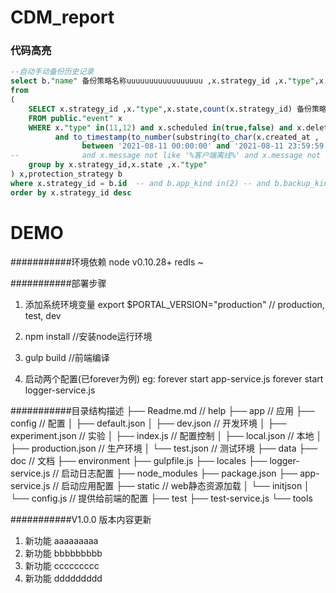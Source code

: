 # CDM_report
### 代码高亮
``` sql
--自动手动备份历史记录
select b."name" 备份策略名称uuuuuuuuuuuuuuuuu ,x.strategy_id ,x."type",x.state,x.备份策略对应类型对应状态自动备份任务个数
from
(
	SELECT x.strategy_id ,x."type",x.state,count(x.strategy_id) 备份策略对应类型对应状态自动备份任务个数
	FROM public."event" x
	WHERE x."type" in(11,12) and x.scheduled in(true,false) and x.deleted_at =0
		  and to_timestamp(to_number(substring(to_char(x.created_at , '9999999999999999999'),1,14),'9999999999999')/1000) 
		  		between '2021-08-11 00:00:00' and '2021-08-11 23:59:59' -- '2021-04-09 23:30:00' and '2021-04-10 23:59:59'
--		  		and x.message not like '%客户端离线%' and x.message not like '%EOF%'
	group by x.strategy_id,x.state ,x."type" 
) x,protection_strategy b
where x.strategy_id = b.id  -- and b.app_kind in(2) -- and b.backup_kind in(1,2)
order by x.strategy_id desc
```

DEMO
===========================

###########环境依赖
node v0.10.28+
redIs ~

###########部署步骤
1. 添加系统环境变量
    export $PORTAL_VERSION="production" // production, test, dev


2. npm install  //安装node运行环境

3. gulp build   //前端编译

4. 启动两个配置(已forever为例)
    eg: forever start app-service.js
        forever start logger-service.js


###########目录结构描述
├── Readme.md                   // help
├── app                         // 应用
├── config                      // 配置
│   ├── default.json
│   ├── dev.json                // 开发环境
│   ├── experiment.json         // 实验
│   ├── index.js                // 配置控制
│   ├── local.json              // 本地
│   ├── production.json         // 生产环境
│   └── test.json               // 测试环境
├── data
├── doc                         // 文档
├── environment
├── gulpfile.js
├── locales
├── logger-service.js           // 启动日志配置
├── node_modules
├── package.json
├── app-service.js              // 启动应用配置
├── static                      // web静态资源加载
│   └── initjson
│       └── config.js         // 提供给前端的配置
├── test
├── test-service.js
└── tools



###########V1.0.0 版本内容更新
1. 新功能     aaaaaaaaa
2. 新功能     bbbbbbbbb
3. 新功能     ccccccccc
4. 新功能     ddddddddd
